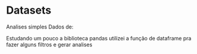 # Datasets
Analises simples
Dados de:

Estudando um pouco a biblioteca pandas utilizei a função de dataframe pra fazer alguns filtros e gerar analises
